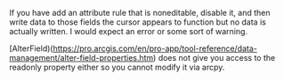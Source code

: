 If you have add an attribute rule that is noneditable, disable it, and then write data to those fields the cursor appears to function but no data is actually written. I would expect an error or some sort of warning.

[AlterField)(https://pro.arcgis.com/en/pro-app/tool-reference/data-management/alter-field-properties.htm) does not give you access to the readonly property either so you cannot modify it via arcpy.
